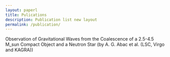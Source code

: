```yaml
---
layout: paperl
title: Pulications
description: Publication list new layout
permalink: /publication/
---
```



Observation of Gravitational Waves from the Coalescence of a 2.5-4.5 M_sun Compact Object and a Neutron Star (by A. G. Abac et al. (LSC, Virgo and KAGRA))
